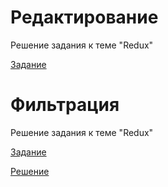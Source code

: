 # Редактирование

Решение задания к теме "Redux"

[Задание](https://github.com/netology-code/ra16-homeworks/tree/master/redux/editing)

# Фильтрация

Решение задания к теме "Redux"

[Задание](https://github.com/netology-code/ra16-homeworks/tree/master/redux/filter)

[Решение](https://github.com/zemlyachev/ra-redux-editing/tree/filter)

